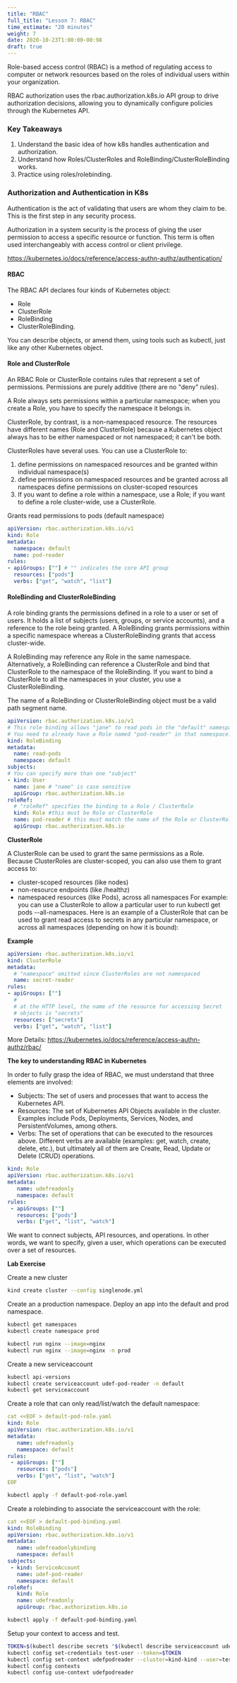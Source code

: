```yaml
---
title: "RBAC"
full_title: "Lesson 7: RBAC"
time_estimate: "20 minutes"
weight: 7
date: 2020-10-23T1:00:00-00:98
draft: true
---
```


Role-based access control (RBAC) is a method of regulating access to computer or network resources based on the roles of individual users within your organization.

RBAC authorization uses the rbac.authorization.k8s.io API group to drive authorization decisions, allowing you to dynamically configure policies through the Kubernetes API.

### Key Takeaways

1. Understand the basic idea of how k8s handles authentication and authorization.
1. Understand how Roles/ClusterRoles and RoleBinding/ClusterRoleBinding works.
1. Practice using roles/rolebinding.

### Authorization and Authentication in K8s

Authentication is the act of validating that users are whom they claim to be. This is the first step in any security process. 

Authorization in a system security is the process of giving the user permission to access a specific resource or function. This term is often used interchangeably with access control or client privilege. 

https://kubernetes.io/docs/reference/access-authn-authz/authentication/

#### RBAC

The RBAC API declares four kinds of Kubernetes object: 
* Role 
* ClusterRole
* RoleBinding
* ClusterRoleBinding. 

You can describe objects, or amend them, using tools such as kubectl, just like any other Kubernetes object.

#### Role and ClusterRole
An RBAC Role or ClusterRole contains rules that represent a set of permissions. Permissions are purely additive (there are no "deny" rules).

A Role always sets permissions within a particular namespace; when you create a Role, you have to specify the namespace it belongs in.

ClusterRole, by contrast, is a non-namespaced resource. The resources have different names (Role and ClusterRole) because a Kubernetes object always has to be either namespaced or not namespaced; it can't be both.

ClusterRoles have several uses. You can use a ClusterRole to:

1. define permissions on namespaced resources and be granted within individual namespace(s)
1. define permissions on namespaced resources and be granted across all namespaces
define permissions on cluster-scoped resources
1. If you want to define a role within a namespace, use a Role; if you want to define a role cluster-wide, use a ClusterRole.

Grants read permissions to pods (default namespace)
```yaml
apiVersion: rbac.authorization.k8s.io/v1
kind: Role
metadata:
  namespace: default
  name: pod-reader
rules:
- apiGroups: [""] # "" indicates the core API group
  resources: ["pods"]
  verbs: ["get", "watch", "list"]
```

#### RoleBinding and ClusterRoleBinding
A role binding grants the permissions defined in a role to a user or set of users. It holds a list of subjects (users, groups, or service accounts), and a reference to the role being granted. A RoleBinding grants permissions within a specific namespace whereas a ClusterRoleBinding grants that access cluster-wide.

A RoleBinding may reference any Role in the same namespace. Alternatively, a RoleBinding can reference a ClusterRole and bind that ClusterRole to the namespace of the RoleBinding. If you want to bind a ClusterRole to all the namespaces in your cluster, you use a ClusterRoleBinding.

The name of a RoleBinding or ClusterRoleBinding object must be a valid path segment name.

```yaml
apiVersion: rbac.authorization.k8s.io/v1
# This role binding allows "jane" to read pods in the "default" namespace.
# You need to already have a Role named "pod-reader" in that namespace.
kind: RoleBinding
metadata:
  name: read-pods
  namespace: default
subjects:
# You can specify more than one "subject"
- kind: User
  name: jane # "name" is case sensitive
  apiGroup: rbac.authorization.k8s.io
roleRef:
  # "roleRef" specifies the binding to a Role / ClusterRole
  kind: Role #this must be Role or ClusterRole
  name: pod-reader # this must match the name of the Role or ClusterRole you wish to bind to
  apiGroup: rbac.authorization.k8s.io
```

**ClusterRole**

A ClusterRole can be used to grant the same permissions as a Role. Because ClusterRoles are cluster-scoped, you can also use them to grant access to:

* cluster-scoped resources (like nodes)
* non-resource endpoints (like /healthz)
* namespaced resources (like Pods), across all namespaces For example: you can use a ClusterRole to allow a particular user to run kubectl get pods --all-namespaces.
Here is an example of a ClusterRole that can be used to grant read access to secrets in any particular namespace, or across all namespaces (depending on how it is bound):

**Example**
```yaml
apiVersion: rbac.authorization.k8s.io/v1
kind: ClusterRole
metadata:
  # "namespace" omitted since ClusterRoles are not namespaced
  name: secret-reader
rules:
- apiGroups: [""]
  #
  # at the HTTP level, the name of the resource for accessing Secret
  # objects is "secrets"
  resources: ["secrets"]
  verbs: ["get", "watch", "list"]
```

More Details: https://kubernetes.io/docs/reference/access-authn-authz/rbac/


**The key to understanding RBAC in Kubernetes**

In order to fully grasp the idea of RBAC, we must understand that three elements are involved:

* Subjects: The set of users and processes that want to access the Kubernetes API.
* Resources: The set of Kubernetes API Objects available in the cluster. Examples include Pods,  Deployments, Services, Nodes, and PersistentVolumes, among others.
* Verbs: The set of operations that can be executed to the resources above. Different verbs are available (examples: get, watch, create, delete, etc.), but ultimately all of them are Create, Read, Update or Delete (CRUD) operations.

```yaml
kind: Role
apiVersion: rbac.authorization.k8s.io/v1 
metadata:
   name: udefreadonly
   namespace: default
rules:
 - apiGroups: [""]
   resources: ["pods"]
   verbs: ["get", "list", "watch"]
```

We want to connect subjects, API resources, and operations. In other words, we want to specify, given a user, which operations can be executed over a set of resources.


**Lab Exercise**

Create a new cluster
```bash
kind create cluster --config singlenode.yml 
```

Create an a production namespace. Deploy an app into the default and prod namespace.
```bash
kubectl get namespaces
kubectl create namespace prod

kubectl run nginx --image=nginx
kubectl run nginx --image=nginx -n prod
```

Create a new serviceaccount
```bash
kubectl api-versions
kubectl create serviceaccount udef-pod-reader -n default
kubectl get serviceaccount
```

Create a role that can only read/list/watch the default namespace:
```yml
cat <<EOF > default-pod-role.yaml
kind: Role
apiVersion: rbac.authorization.k8s.io/v1 
metadata:
   name: udefreadonly
   namespace: default
rules:
 - apiGroups: [""]
   resources: ["pods"]
   verbs: ["get", "list", "watch"]
EOF
```
```bash
kubectl apply -f default-pod-role.yaml 
```

Create a rolebinding to associate the serviceaccount with the role:
```yaml
cat <<EOF > default-pod-binding.yaml
kind: RoleBinding
apiVersion: rbac.authorization.k8s.io/v1
metadata:
   name: udefreadonlybinding
   namespace: default
subjects:
 - kind: ServiceAccount
   name: udef-pod-reader
   namespace: default
roleRef:
   kind: Role
   name: udefreadonly
   apiGroup: rbac.authorization.k8s.io
```

```bash
kubectl apply -f default-pod-binding.yaml
```

Setup your context to access and test.
```bash
TOKEN=$(kubectl describe secrets "$(kubectl describe serviceaccount udef-pod-reader -n default| grep -i Tokens | awk '{print $2}')" -n default | grep token: | awk '{print $2}')
kubectl config set-credentials test-user --token=$TOKEN
kubectl config set-context udefpodreader --cluster=kind-kind --user=test-user
kubectl config contexts
kubectl config use-context udefpodreader
```